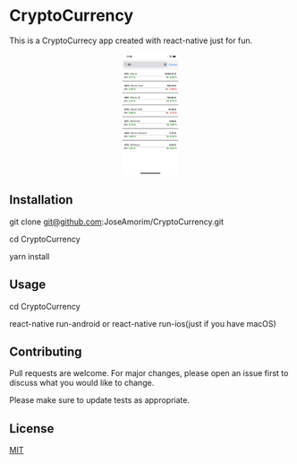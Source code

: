 # CryptoCurrency

This is a CryptoCurrecy app created with react-native just for fun.

<p align="center">
  <img src="https://github.com/JoseAmorim/CryptoCurrency/blob/master/images/Simulator%20Screen%20Shot%20-%20iPhone%20X%20-%202019-08-22%20at%2011.06.28.png" width="100" title="hover text">
</p>

## Installation

git clone git@github.com:JoseAmorim/CryptoCurrency.git

cd CryptoCurrency

yarn install

## Usage

cd CryptoCurrency

react-native run-android or react-native run-ios(just if you have macOS)

## Contributing
Pull requests are welcome. For major changes, please open an issue first to discuss what you would like to change.

Please make sure to update tests as appropriate.

## License
[MIT](https://choosealicense.com/licenses/mit/)
